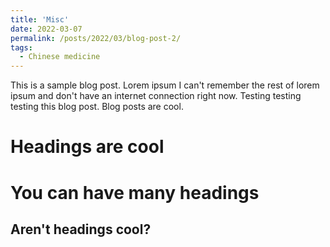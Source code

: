 ```yaml
---
title: 'Misc'
date: 2022-03-07
permalink: /posts/2022/03/blog-post-2/
tags:
  - Chinese medicine
---
```


This is a sample blog post. Lorem ipsum I can't remember the rest of lorem ipsum and don't have an internet connection right now. Testing testing testing this blog post. Blog posts are cool.

Headings are cool
======

You can have many headings
======

Aren't headings cool?
------

